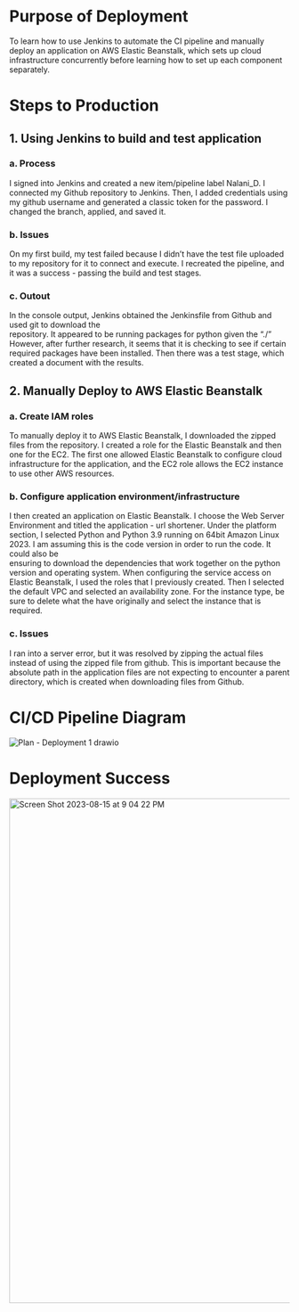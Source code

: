 # Purpose of Deployment
To learn how to use Jenkins to automate the CI pipeline and manually deploy an application on AWS Elastic Beanstalk, which sets up cloud infrastructure concurrently before learning how to set up each component separately. 

# Steps to Production
## 1. Using Jenkins to build and test application
  ### a. Process
  I signed into Jenkins and created a new item/pipeline label Nalani_D. I connected my Github repository to      Jenkins. Then, I added credentials using my github username and generated a classic token for the password.    I changed the branch, applied, and saved it.
 ### b. Issues
  On my first build, my test failed because I didn’t have the test file uploaded to my repository for it to     connect and execute. I recreated the pipeline, and it was a success - passing the build and test stages. 
 ### c. Outout
  In the console output, Jenkins obtained the Jenkinsfile from Github and used git to download the           
  repository. It appeared to be running packages for python given the “./” However, after further research, it   seems that it is checking to see if certain required packages have been installed.
  Then there was a test stage, which created a document with the results.


## 2. Manually Deploy to AWS Elastic Beanstalk
### a. Create IAM roles
 To manually deploy it to AWS Elastic Beanstalk, I downloaded the zipped files from the repository. I created a role for the Elastic Beanstalk and then one for the EC2. The first one allowed Elastic Beanstalk to configure cloud infrastructure for the application, and the EC2 role allows the EC2 instance to use other AWS resources.  
### b. Configure application environment/infrastructure
  I then created an application on Elastic Beanstalk. I choose the Web Server Environment and titled the         application - url shortener. Under the platform section, I selected Python and Python 3.9 running on 64bit     Amazon Linux 2023. I am assuming this is the code version in order to run the code. It could also be       
  ensuring to download the dependencies that work together on the python version and operating system. 
  When configuring the service access on Elastic Beanstalk, I used the roles that I previously created.          Then I selected the default VPC and selected an availability zone. For the instance type, be sure to           delete what the have originally and select the instance that is required.
### c. Issues
  I ran into a server error, but it was resolved by zipping the actual files instead of using the zipped          file from github. This is important because the absolute path in the application files are not expecting       to encounter a parent directory, which is created when downloading files from Github.

# CI/CD Pipeline Diagram
![Plan - Deployment 1 drawio](https://github.com/nalDaniels/Deployment1/assets/135375665/3c9087d1-483a-4bf7-866b-3bc1d91a83b4)

# Deployment Success
<img width="906" alt="Screen Shot 2023-08-15 at 9 04 22 PM" src="https://github.com/nalDaniels/Deployment1/assets/135375665/65fd1e9f-dd26-4fd5-91a3-5eb1d47895aa">

